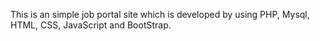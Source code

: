 This is an simple job portal site which is developed by using PHP, Mysql, HTML, CSS, JavaScript and BootStrap.
